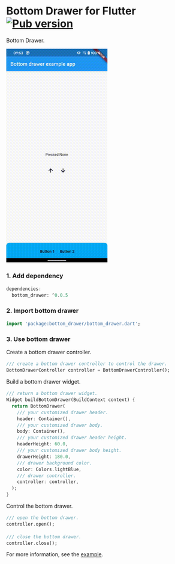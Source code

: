 # Bottom Drawer for Flutter [![Pub version](https://img.shields.io/pub/v/bottom_drawer.svg)](https://pub.dev/packages/bottom_drawer)

Bottom Drawer.

![DEMO](images/demo.gif)

### 1. Add dependency

```dart
dependencies:
  bottom_drawer: ^0.0.5
```

### 2. Import bottom drawer

```dart 
import 'package:bottom_drawer/bottom_drawer.dart';
```

### 3. Use bottom drawer

Create a bottom drawer controller.

```dart
/// create a bottom drawer controller to control the drawer.
BottomDrawerController controller = BottomDrawerController();
```

Build a bottom drawer widget.

```dart
/// return a bottom drawer widget.
Widget buildBottomDrawer(BuildContext context) {
  return BottomDrawer(
    /// your customized drawer header.
    header: Container(),
    /// your customized drawer body.
    body: Container(),
    /// your customized drawer header height.
    headerHeight: 60.0,
    /// your customized drawer body height.
    drawerHeight: 180.0,
    /// drawer background color.
    color: Colors.lightBlue,
    /// drawer controller.
    controller: controller,
  );
}
```

Control the bottom drawer.

```dart
/// open the bottom drawer.
controller.open();

/// close the bottom drawer.
controller.close();
```

For more information, see the [example](https://github.com/GP-Moon/bottom_drawer/tree/master/example).

